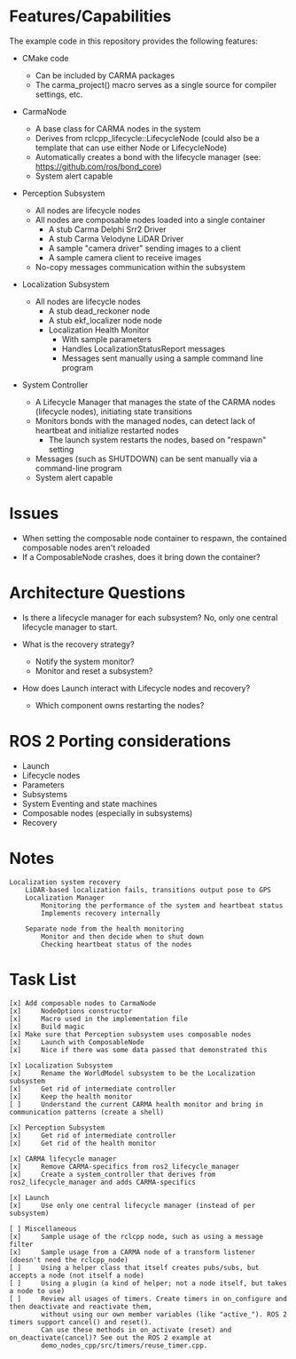 
# Features/Capabilities

The example code in this repository provides the following features:

* CMake code
    * Can be included by CARMA packages
    * The carma_project() macro serves as a single source for compiler settings, etc.

* CarmaNode
    * A base class for CARMA nodes in the system
    * Derives from rclcpp_lifecycle::LifecycleNode (could also be a template that can use either Node or LifecycleNode)
    * Automatically creates a bond with the lifecycle manager (see: https://github.com/ros/bond_core)
    * System alert capable

* Perception Subsystem
    * All nodes are lifecycle nodes
    * All nodes are composable nodes loaded into a single container
        * A stub Carma Delphi Srr2 Driver
        * A stub Carma Velodyne LiDAR Driver
        * A sample "camera driver" sending images to a client 
        * A sample camera client to receive images
    * No-copy messages communication within the subsystem

* Localization Subsystem
    * All nodes are lifecycle nodes
        * A stub dead_reckoner node
        * A stub ekf_localizer node node
        * Localization Health Monitor
            * With sample parameters
            * Handles LocalizationStatusReport messages
            * Messages sent manually using a sample command line program

* System Controller 
    * A Lifecycle Manager that manages the state of the CARMA nodes (lifecycle nodes), initiating state transitions
    * Monitors bonds with the managed nodes, can detect lack of heartbeat and initialize restarted nodes
        * The launch system restarts the nodes, based on "respawn" setting
    * Messages (such as SHUTDOWN) can be sent manually via a command-line program
    * System alert capable

# Issues

* When setting the composable node container to respawn, the contained composable nodes aren't reloaded
* If a ComposableNode crashes, does it bring down the container?

# Architecture Questions

* Is there a lifecycle manager for each subsystem? No, only one central lifecycle manager to start.

* What is the recovery strategy?
    * Notify the system monitor?
    * Monitor and reset a subsystem?

* How does Launch interact with Lifecycle nodes and recovery?
    * Which component owns restarting the nodes?

# ROS 2 Porting considerations
* Launch
* Lifecycle nodes
* Parameters
* Subsystems
* System Eventing and state machines
* Composable nodes (especially in subsystems)
* Recovery

# Notes

    Localization system recovery
        LiDAR-based localization fails, transitions output pose to GPS
        Localization Manager
            Monitoring the performance of the system and heartbeat status
            Implements recovery internally

        Separate node from the health monitoring
            Monitor and then decide when to shut down
            Checking heartbeat status of the nodes

# Task List

```
[x] Add composable nodes to CarmaNode
[x]     NodeOptions constructor
[x]     Macro used in the implementation file 
[x]     Build magic
[x] Make sure that Perception subsystem uses composable nodes
[x]     Launch with ComposableNode
[x]     Nice if there was some data passed that demonstrated this

[x] Localization Subsystem
[x]     Rename the WorldModel subsystem to be the Localization subsystem
[x]     Get rid of intermediate controller
[x]     Keep the health monitor
[ ]     Understand the current CARMA health monitor and bring in communication patterns (create a shell)

[x] Perception Subsystem
[x]     Get rid of intermediate controller
[x]     Get rid of the health monitor

[x] CARMA lifecycle manager
[x]     Remove CARMA-specifics from ros2_lifecycle_manager
[x]     Create a system_controller that derives from ros2_lifecycle_manager and adds CARMA-specifics

[x] Launch
[x]     Use only one central lifecycle manager (instead of per subsystem)

[ ] Miscellaneous
[x]     Sample usage of the rclcpp node, such as using a message filter
[x]     Sample usage from a CARMA node of a transform listener (doesn't need the rclcpp_node)
[ ]     Using a helper class that itself creates pubs/subs, but accepts a node (not itself a node)
[ ]     Using a plugin (a kind of helper; not a node itself, but takes a node to use)
[ ]     Review all usages of timers. Create timers in on_configure and then deactivate and reactivate them,
        without using our own member variables (like "active_"). ROS 2 timers support cancel() and reset().
        Can use these methods in on_activate (reset) and on_deactivate(cancel)? See out the ROS 2 example at
        demo_nodes_cpp/src/timers/reuse_timer.cpp.


```
